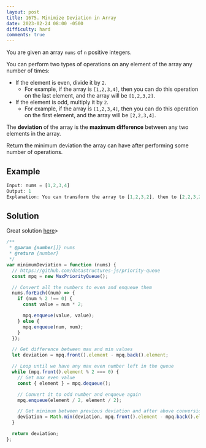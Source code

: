 ```yaml
---
layout: post
title: 1675. Minimize Deviation in Array
date: 2023-02-24 08:00 -0500
difficulty: hard
comments: true
---
```


You are given an array `nums` of `n` positive integers.

You can perform two types of operations on any element of the array any number of times:

- If the element is even, divide it by `2`.
  - For example, if the array is `[1,2,3,4]`, then you can do this operation on the last element, and the array will be `[1,2,3,2]`.
- If the element is odd, multiply it by `2`.
  - For example, if the array is `[1,2,3,4]`, then you can do this operation on the first element, and the array will be `[2,2,3,4]`.

The **deviation** of the array is the **maximum difference** between any two elements in the array.

Return the minimum deviation the array can have after performing some number of operations.

## Example

```javascript
Input: nums = [1,2,3,4]
Output: 1
Explanation: You can transform the array to [1,2,3,2], then to [2,2,3,2], then the deviation will be 3 - 2 = 1.
```

## Solution

Great solution [here](h<https://leetcode.com/problems/minimize-deviation-in-array/solutions/1042804/javascript-using-max-priority-queue-with-comments/?orderBy=hot&languageTags=javascript)>

```javascript
/**
 * @param {number[]} nums
 * @return {number}
 */
var minimumDeviation = function (nums) {
  // https://github.com/datastructures-js/priority-queue
  const mpq = new MaxPriorityQueue();

  // Convert all the numbers to even and enqueue them
  nums.forEach((num) => {
    if (num % 2 !== 0) {
      const value = num * 2;

      mpq.enqueue(value, value);
    } else {
      mpq.enqueue(num, num);
    }
  });

  // Get difference between max and min values
  let deviation = mpq.front().element - mpq.back().element;

  // Loop until we have any max even number left in the queue
  while (mpq.front().element % 2 === 0) {
    // Get max even value
    const { element } = mpq.dequeue();

    // Convert it to odd number and enqueue again
    mpq.enqueue(element / 2, element / 2);

    // Get minimum between previous deviation and after above conversion
    deviation = Math.min(deviation, mpq.front().element - mpq.back().element);
  }

  return deviation;
};
```

